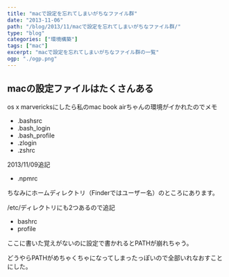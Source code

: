 ```yaml
---
title: "macで設定を忘れてしまいがちなファイル群"
date: "2013-11-06"
path: "/blog/2013/11/macで設定を忘れてしまいがちなファイル群/"
type: "blog"
categories: ["環境構築"]
tags: ["mac"] 
excerpt: "macで設定を忘れてしまいがちなファイル群の一覧"
ogp: "./ogp.png"
---
```


## macの設定ファイルはたくさんある

os x marvericksにしたら私のmac book airちゃんの環境がイかれたのでメモ

- .bashsrc
- .bash_login
- .bash_profile
- .zlogin
- .zshrc

2013/11/09追記

- .npmrc

ちなみにホームディレクトリ（Finderではユーザー名）のところにあります。

/etc/ディレクトリにも2つあるので追記

- bashrc
- profile

ここに書いた覚えがないのに設定で書かれるとPATHが崩れちゃう。

どうやらPATHがめちゃくちゃになってしまったっぽいので全部いれなおすことにした。
